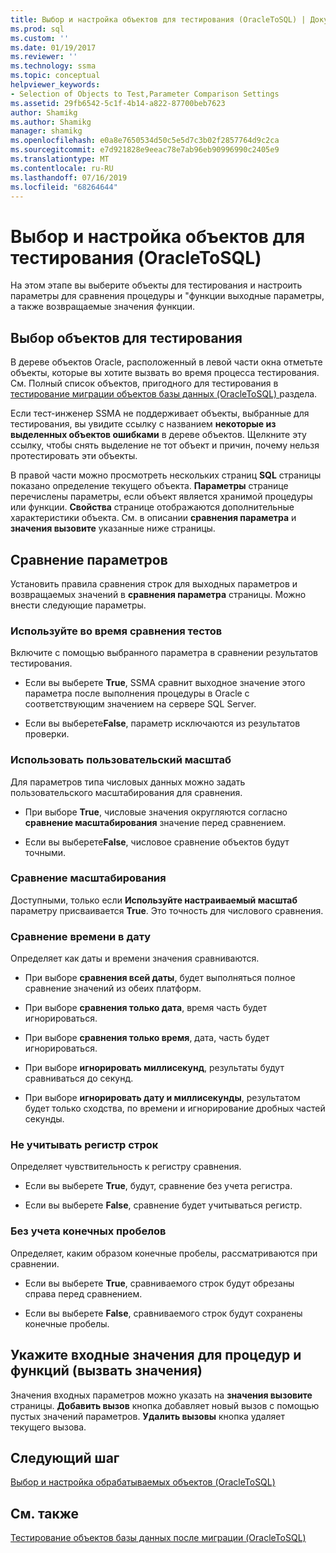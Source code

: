 ```yaml
---
title: Выбор и настройка объектов для тестирования (OracleToSQL) | Документация Майкрософт
ms.prod: sql
ms.custom: ''
ms.date: 01/19/2017
ms.reviewer: ''
ms.technology: ssma
ms.topic: conceptual
helpviewer_keywords:
- Selection of Objects to Test,Parameter Comparison Settings
ms.assetid: 29fb6542-5c1f-4b14-a822-87700beb7623
author: Shamikg
ms.author: Shamikg
manager: shamikg
ms.openlocfilehash: e0a8e7650534d50c5e5d7c3b02f2857764d9c2ca
ms.sourcegitcommit: e7d921828e9eeac78e7ab96eb90996990c2405e9
ms.translationtype: MT
ms.contentlocale: ru-RU
ms.lasthandoff: 07/16/2019
ms.locfileid: "68264644"
---
```

# <a name="selecting-and-configuring-objects-to-test-oracletosql"></a>Выбор и настройка объектов для тестирования (OracleToSQL)
На этом этапе вы выберите объекты для тестирования и настроить параметры для сравнения процедуры и "функции выходные параметры, а также возвращаемые значения функции.  
  
## <a name="selection-of-objects-to-test"></a>Выбор объектов для тестирования  
В дереве объектов Oracle, расположенный в левой части окна отметьте объекты, которые вы хотите вызвать во время процесса тестирования. См. Полный список объектов, пригодного для тестирования в [тестирование миграции объектов базы данных &#40;OracleToSQL&#41; ](../../ssma/oracle/testing-migrated-database-objects-oracletosql.md) раздела.  
  
Если тест-инженер SSMA не поддерживает объекты, выбранные для тестирования, вы увидите ссылку с названием **некоторые из выделенных объектов ошибками** в дереве объектов. Щелкните эту ссылку, чтобы снять выделение не тот объект и причин, почему нельзя протестировать эти объекты.  
  
В правой части можно просмотреть нескольких страниц **SQL** страницы показано определение текущего объекта. **Параметры** странице перечислены параметры, если объект является хранимой процедуры или функции. **Свойства** странице отображаются дополнительные характеристики объекта. См. в описании **сравнения параметра** и **значения вызовите** указанные ниже страницы.  
  
## <a name="parameter-comparison-settings"></a>Сравнение параметров  
Установить правила сравнения строк для выходных параметров и возвращаемых значений в **сравнения параметра** страницы. Можно внести следующие параметры.  
  
### <a name="use-during-test-comparisons"></a>Используйте во время сравнения тестов  
Включите с помощью выбранного параметра в сравнении результатов тестирования.  
  
-   Если вы выберете **True**, SSMA сравнит выходное значение этого параметра после выполнения процедуры в Oracle с соответствующим значением на сервере SQL Server.
  
-   Если вы выберете**False**, параметр исключаются из результатов проверки.  
  
### <a name="use-custom-scale"></a>Использовать пользовательский масштаб  
Для параметров типа числовых данных можно задать пользовательского масштабирования для сравнения.  
  
-   При выборе **True**, числовые значения округляются согласно **сравнение масштабирования** значение перед сравнением.  
  
-   Если вы выберете**False**, числовое сравнение объектов будут точными.  
  
### <a name="comparing-scale"></a>Сравнение масштабирования  
Доступными, только если **Используйте настраиваемый масштаб** параметру присваивается **True**. Это точность для числового сравнения.  
  
### <a name="date-time-comparing"></a>Сравнение времени в дату  
Определяет как даты и времени значения сравниваются.  
  
-   При выборе **сравнения всей даты**, будет выполняться полное сравнение значений из обеих платформ.  
  
-   При выборе **сравнения только дата**, время часть будет игнорироваться.  
  
-   При выборе **сравнения только время**, дата, часть будет игнорироваться.  
  
-   При выборе **игнорировать миллисекунд**, результаты будут сравниваться до секунд.  
  
-   При выборе **игнорировать дату и миллисекунды**, результатом будет только сходства, по времени и игнорирование дробных частей секунды.  
  
### <a name="ignore-strings-case"></a>Не учитывать регистр строк  
Определяет чувствительность к регистру сравнения.  
  
-   Если вы выберете **True**, будут, сравнение без учета регистра.  
  
-   Если вы выберете **False**, сравнение будет учитываться регистр.  
  
### <a name="ignore-trailing-spaces"></a>Без учета конечных пробелов  
Определяет, каким образом конечные пробелы, рассматриваются при сравнении.  
  
-   Если вы выберете **True**, сравниваемого строк будут обрезаны справа перед сравнением.  
  
-   Если вы выберете **False**, сравниваемого строк будут сохранены конечные пробелы.  
  
## <a name="specify-input-values-for-procedures-and-functions-call-values"></a>Укажите входные значения для процедур и функций (вызвать значения)  
Значения входных параметров можно указать на **значения вызовите** страницы. **Добавить вызов** кнопка добавляет новый вызов с помощью пустых значений параметров. **Удалить вызовы** кнопка удаляет текущего вызова.  
  
## <a name="next-step"></a>Следующий шаг  
[Выбор и настройка обрабатываемых объектов &#40;OracleToSQL&#41;](../../ssma/oracle/selecting-and-configuring-affected-objects-oracletosql.md)  
  
## <a name="see-also"></a>См. также  
[Тестирование объектов базы данных после миграции &#40;OracleToSQL&#41;](../../ssma/oracle/testing-migrated-database-objects-oracletosql.md)  
  
